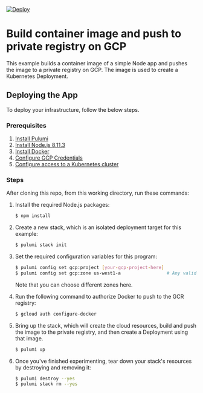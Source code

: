 [![Deploy](https://get.pulumi.com/new/button.svg)](https://app.pulumi.com/new)

# Build container image and push to private registry on GCP

This example builds a container image of a simple Node app and pushes the image
to a private registry on GCP. The image is used to create a Kubernetes
Deployment.

## Deploying the App

To deploy your infrastructure, follow the below steps.

### Prerequisites

1. [Install Pulumi](https://www.pulumi.com/docs/get-started/install/)
1. [Install Node.js 8.11.3](https://nodejs.org/en/download/)
1. [Install Docker](https://docs.docker.com/v17.09/engine/installation/)
1. [Configure GCP Credentials](https://www.pulumi.com/docs/intro/cloud-providers/gcp/setup/)
1. [Configure access to a Kubernetes cluster](https://kubernetes.io/docs/setup/)

### Steps

After cloning this repo, from this working directory, run these commands:

1. Install the required Node.js packages:

    ```bash
    $ npm install
    ```

2. Create a new stack, which is an isolated deployment target for this example:

    ```bash
    $ pulumi stack init
    ```

3. Set the required configuration variables for this program:

    ```bash
    $ pulumi config set gcp:project [your-gcp-project-here]
    $ pulumi config set gcp:zone us-west1-a                 # Any valid GCP zone here.
    ```
   
   Note that you can choose different zones here.

4. Run the following command to authorize Docker to push to the GCR registry:

    ```bash
    $ gcloud auth configure-docker 
    ```

5. Bring up the stack, which will create the cloud resources, build and push the image to the private registry,
and then create a Deployment using that image.

    ```bash
    $ pulumi up
    ```
   
6. Once you've finished experimenting, tear down your stack's resources by destroying and removing it:

    ```bash
    $ pulumi destroy --yes
    $ pulumi stack rm --yes
    ```
